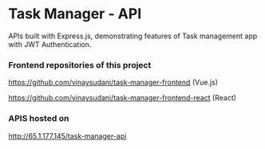 # Task Manager - API
APIs built with Express.js, demonstrating features of Task management app with JWT Authentication.

### Frontend repositories of this project
https://github.com/vinaysudani/task-manager-frontend (Vue.js)

https://github.com/vinaysudani/task-manager-frontend-react (React)

### APIS hosted on
http://65.1.177.145/task-manager-api
